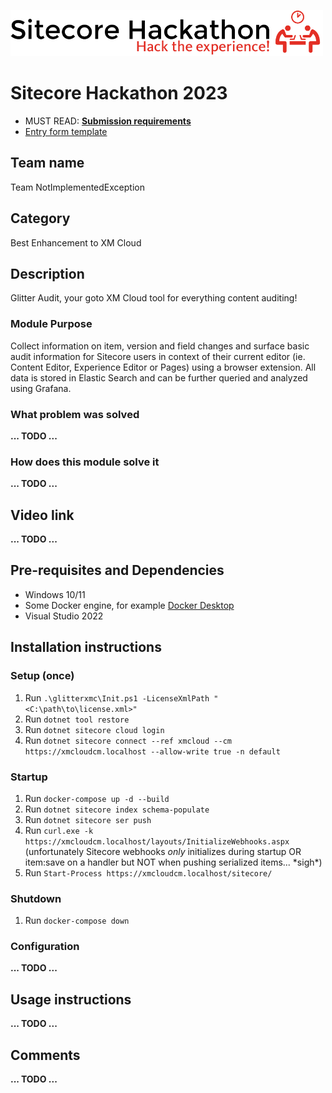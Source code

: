 ![Hackathon Logo](docs/images/hackathon.png?raw=true "Hackathon Logo")
# Sitecore Hackathon 2023

- MUST READ: **[Submission requirements](SUBMISSION_REQUIREMENTS.md)**
- [Entry form template](ENTRYFORM.md)

## Team name

Team NotImplementedException

## Category

Best Enhancement to XM Cloud

## Description

Glitter Audit, your goto XM Cloud tool for everything content auditing!

### Module Purpose

Collect information on item, version and field changes and surface basic audit information for Sitecore users in context of their current editor (ie. Content Editor, Experience Editor or Pages) using a browser extension. All data is stored in Elastic Search and can be further queried and analyzed using Grafana.

### What problem was solved

**... TODO ...**

### How does this module solve it

**... TODO ...**

## Video link

**... TODO ...**

## Pre-requisites and Dependencies

- Windows 10/11
- Some Docker engine, for example [Docker Desktop](https://desktop.docker.com/win/stable/amd64/Docker%20Desktop%20Installer.exe)
- Visual Studio 2022

## Installation instructions

### Setup (once)

1. Run `.\glitterxmc\Init.ps1 -LicenseXmlPath "<C:\path\to\license.xml>"`
1. Run `dotnet tool restore`
1. Run `dotnet sitecore cloud login`
1. Run `dotnet sitecore connect --ref xmcloud --cm https://xmcloudcm.localhost --allow-write true -n default`

### Startup

1. Run `docker-compose up -d --build`
1. Run `dotnet sitecore index schema-populate`
1. Run `dotnet sitecore ser push`
1. Run `curl.exe -k https://xmcloudcm.localhost/layouts/InitializeWebhooks.aspx` (unfortunately Sitecore webhooks *only* initializes during startup OR item:save on a handler but NOT when pushing serialized items... \*sigh\*)
1. Run `Start-Process https://xmcloudcm.localhost/sitecore/`

### Shutdown

1. Run `docker-compose down`

### Configuration

**... TODO ...**

## Usage instructions

**... TODO ...**

## Comments

**... TODO ...**
